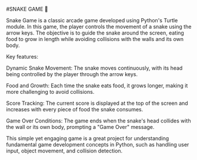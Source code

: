#SNAKE GAME 🐍


Snake Game is a classic arcade game developed using Python's Turtle module. In this game, the player controls the movement of a snake using the arrow keys. The objective is to guide the snake around the screen, eating food to grow in length while avoiding collisions with the walls and its own body.

Key features:

Dynamic Snake Movement: The snake moves continuously, with its head being controlled by the player through the arrow keys.

Food and Growth: Each time the snake eats food, it grows longer, making it more challenging to avoid collisions.

Score Tracking: The current score is displayed at the top of the screen and increases with every piece of food the snake consumes.

Game Over Conditions: The game ends when the snake's head collides with the wall or its own body, prompting a "Game Over" message.

This simple yet engaging game is a great project for understanding fundamental game development concepts in Python, such as handling user input, object movement, and collision detection.
